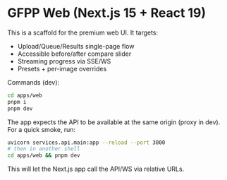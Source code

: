 # GFPP Web (Next.js 15 + React 19)

This is a scaffold for the premium web UI. It targets:
- Upload/Queue/Results single-page flow
- Accessible before/after compare slider
- Streaming progress via SSE/WS
- Presets + per-image overrides

Commands (dev):

```bash
cd apps/web
pnpm i
pnpm dev
```

The app expects the API to be available at the same origin (proxy in dev). For a quick smoke, run:

```bash
uvicorn services.api.main:app --reload --port 3000
# then in another shell
cd apps/web && pnpm dev
```

This will let the Next.js app call the API/WS via relative URLs.
